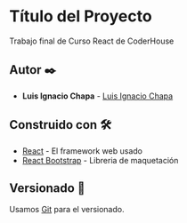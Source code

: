 # Título del Proyecto

Trabajo final de Curso React de CoderHouse

## Autor ✒️

* **Luis Ignacio Chapa** - [Luis Ignacio Chapa](https://github.com/ignaciochapa)

## Construido con 🛠️

* [React](https://es.react.dev/) - El framework web usado
* [React Bootstrap](https://react-bootstrap.github.io/) - Libreria de maquetación

## Versionado 📌

Usamos [Git](https://git-scm.com) para el versionado.